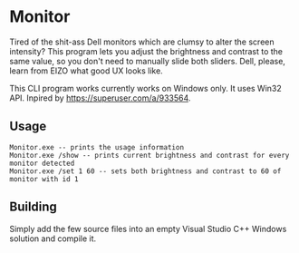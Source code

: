 # Monitor
Tired of the shit-ass Dell monitors which are clumsy to alter the screen intensity? This program lets you adjust the brightness and contrast to the same value, so you don't need to manually slide both sliders. Dell, please, learn from EIZO what good UX looks like.

This CLI program works currently works on Windows only. It uses Win32 API. Inpired by https://superuser.com/a/933564.

## Usage
```
Monitor.exe -- prints the usage information
Monitor.exe /show -- prints current brightness and contrast for every monitor detected
Monitor.exe /set 1 60 -- sets both brightness and contrast to 60 of monitor with id 1
```

## Building
Simply add the few source files into an empty Visual Studio C++ Windows solution and compile it.
